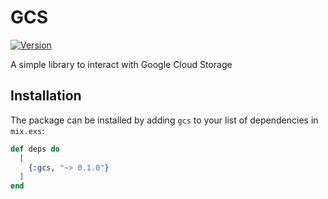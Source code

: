 # GCS
[![Version](https://img.shields.io/hexpm/v/gcs)](https://hex.pm/packages/gcs)

A simple library to interact with Google Cloud Storage


## Installation

The package can be installed by adding `gcs` to your list of dependencies in `mix.exs`:

```elixir
def deps do
  [
    {:gcs, "~> 0.1.0"}
  ]
end
```
